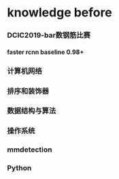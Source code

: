 # knowledge before

### DCIC2019-bar数钢筋比赛 
#### faster rcnn baseline 0.98+
### 计算机网络
### 排序和装饰器
### 数据结构与算法
### 操作系统
### mmdetection
### Python
